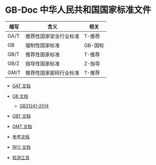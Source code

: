# GB-Doc 中华人民共和国国家标准文件

| 缩写 | 含义 | 相关 |
| --- | --- | --- |
| GA/T | 推荐性国家安全行业标准 | T-推荐 |
| GB  | 强制性国家标准 | GB-国标 |
| GB/T | 推荐性国家标准 | T-推荐 |
| GB/Z | 指导性国家标准 | Z-指导 |
| GM/T | 推荐性国家密码行业标准 | T-推荐 |

- [GAT 文档](./GAT)

- [GB 文档](./GB)

  - [GB31241-2014](./GB/GB31241-2014.pdf)

- [GBT 文档](./GBT)

- [GMT 文档](./GM-Standards/README.md)

- [参考文档](./REF)

- [RFC 文档](./RFC)

- [检测工具](./Tool)
